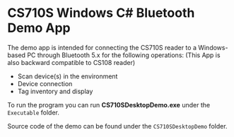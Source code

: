 # CS710S Windows C# Bluetooth Demo App

The demo app is intended for connecting the CS710S reader to a Windows-based PC through Bluetooth 5.x for the following operations:
(This App is also backward compatible to CS108 reader)

- Scan device(s) in the environment
- Device connection
- Tag inventory and display

To run the program you can run **CS710SDesktopDemo.exe** under the ```Executable``` folder.

Source code of the demo can be found under the ```CS710SDesktopDemo``` folder.

